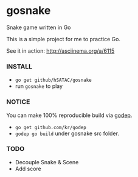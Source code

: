 gosnake
=======

Snake game written in Go

This is a simple project for me to practice Go.

See it in action: http://asciinema.org/a/6115

### INSTALL

* `go get github/hSATAC/gosnake`
* run `gosnake` to play

### NOTICE

You can make 100% reproducible build via [godep](https://github.com/kr/godep).

* `go get github.com/kr/godep`
* `godep go build` under gosnake src folder.

### TODO

* Decouple Snake & Scene
* Add score
